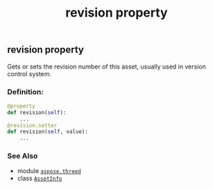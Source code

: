 ﻿---
title: revision property
second_title: Aspose.3D for Python via .NET API References
description: 
type: docs
weight: 200
url: /python-net/aspose.threed/assetinfo/revision/
is_root: false
---

## revision property


Gets or sets the revision number of this asset, usually used in version control system.
### Definition:
```python
@property
def revision(self):
    ...
@revision.setter
def revision(self, value):
    ...
```

### See Also
* module [`aspose.threed`](../../)
* class [`AssetInfo`](/3d/python-net/aspose.threed/assetinfo)
